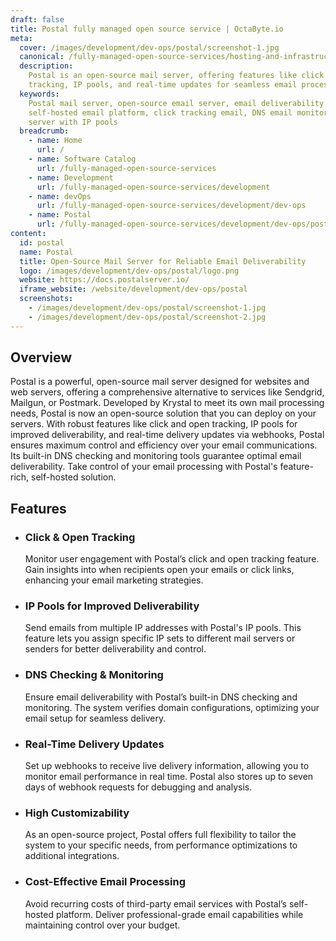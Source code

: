 ```yaml
---
draft: false
title: Postal fully managed open source service | OctaByte.io
meta:
  cover: /images/development/dev-ops/postal/screenshot-1.jpg
  canonical: /fully-managed-open-source-services/hosting-and-infrastructure/email/postal
  description:
    Postal is an open-source mail server, offering features like click
    tracking, IP pools, and real-time updates for seamless email processing.
  keywords:
    Postal mail server, open-source email server, email deliverability tool,
    self-hosted email platform, click tracking email, DNS email monitoring, email
    server with IP pools
  breadcrumb:
    - name: Home
      url: /
    - name: Software Catalog
      url: /fully-managed-open-source-services
    - name: Development
      url: /fully-managed-open-source-services/development
    - name: devOps
      url: /fully-managed-open-source-services/development/dev-ops
    - name: Postal
      url: /fully-managed-open-source-services/development/dev-ops/postal
content:
  id: postal
  name: Postal
  title: Open-Source Mail Server for Reliable Email Deliverability
  logo: /images/development/dev-ops/postal/logo.png
  website: https://docs.postalserver.io/
  iframe_website: /website/development/dev-ops/postal
  screenshots:
    - /images/development/dev-ops/postal/screenshot-1.jpg
    - /images/development/dev-ops/postal/screenshot-2.jpg
---
```


## Overview

Postal is a powerful, open-source mail server designed for websites and web servers, offering a comprehensive alternative to services like Sendgrid, Mailgun, or Postmark. Developed by Krystal to meet its own mail processing needs, Postal is now an open-source solution that you can deploy on your servers. With robust features like click and open tracking, IP pools for improved deliverability, and real-time delivery updates via webhooks, Postal ensures maximum control and efficiency over your email communications. Its built-in DNS checking and monitoring tools guarantee optimal email deliverability. Take control of your email processing with Postal's feature-rich, self-hosted solution.

## Features

- ### Click & Open Tracking

  Monitor user engagement with Postal’s click and open tracking feature. Gain insights into when recipients open your emails or click links, enhancing your email marketing strategies.

- ### IP Pools for Improved Deliverability

  Send emails from multiple IP addresses with Postal's IP pools. This feature lets you assign specific IP sets to different mail servers or senders for better deliverability and control.

- ### DNS Checking & Monitoring

  Ensure email deliverability with Postal’s built-in DNS checking and monitoring. The system verifies domain configurations, optimizing your email setup for seamless delivery.

- ### Real-Time Delivery Updates

  Set up webhooks to receive live delivery information, allowing you to monitor email performance in real time. Postal also stores up to seven days of webhook requests for debugging and analysis.

- ### High Customizability

  As an open-source project, Postal offers full flexibility to tailor the system to your specific needs, from performance optimizations to additional integrations.

- ### Cost-Effective Email Processing

  Avoid recurring costs of third-party email services with Postal’s self-hosted platform. Deliver professional-grade email capabilities while maintaining control over your budget.
